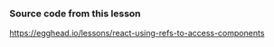 ### Source code from this lesson
https://egghead.io/lessons/react-using-refs-to-access-components


